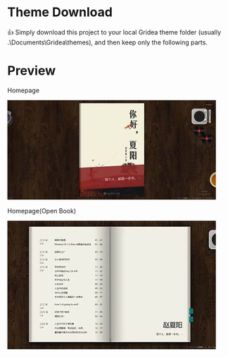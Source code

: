 # Theme Download

👍 Simply download this project to your local Gridea theme folder (usually .\Documents\Gridea\themes\), and then keep only the following parts.

# Preview

Homepage

![](assets/media/img/home.jpeg)


Homepage(Open Book)


![](assets/media/img/home-open.jpeg)
